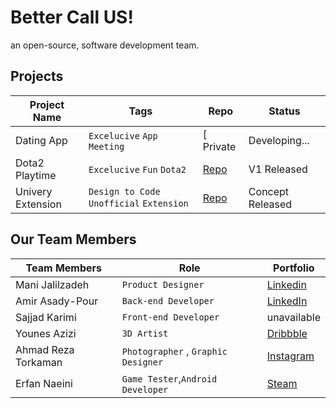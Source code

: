# Better Call US!
an open-source, software development team. 

## Projects
|Project Name  |Tags |Repo |Status |
|------------- |------------- | ------------- | ------------- |
| Dating App  | `Excelucive` `App` `Meeting` | [ Private | Developing... |
| Dota2 Playtime  | `Excelucive` `Fun` `Dota2` | [ Repo ](https://github.com/BetterCallUS/Dota2_Playtime) | V1 Released |
| Univery Extension  | `Design to Code` `Unofficial` `Extension` | [ Repo ](https://github.com/BetterCallUS/Univery) | Concept Released |

## Our Team Members
|Team Members  |Role |Portfolio |
|------------- | ------------- |  ------------- |
| Mani Jalilzadeh  | `Product Designer` | [Linkedin](https://linkedin.com/in/wayofmani) |
| Amir Asady-Pour | `Back-end Developer`  | [LinkedIn](https://www.linkedin.com/in/amir-asadipour-4aa817217) |
| Sajjad Karimi  | `Front-end Developer` | unavailable |
| Younes Azizi | `3D Artist`  | [Dribbble](https://dribbble.com/designbyounes) |
| Ahmad Reza Torkaman | `Photographer` , `Graphic Designer`  | [Instagram](https://www.instagram.com/ahmdrezaat/) |
| Erfan Naeini  | `Game Tester`,`Android Developer` | [Steam](https://steamcommunity.com/id/DawshErfan/) |
